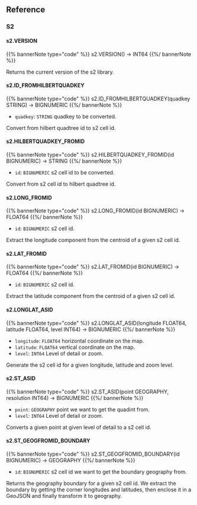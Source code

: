 ## Reference

### S2

#### s2.VERSION

{{% bannerNote type="code" %}}
s2.VERSION() -> INT64
{{%/ bannerNote %}}

Returns the current version of the s2 library.

#### s2.ID_FROMHILBERTQUADKEY

{{% bannerNote type="code" %}}
s2.ID_FROMHILBERTQUADKEY(quadkey STRING) -> BIGNUMERIC
{{%/ bannerNote %}}

* `quadkey`: `STRING` quadkey to be converted.

Convert from hilbert quadtree id to s2 cell id.

#### s2.HILBERTQUADKEY_FROMID

{{% bannerNote type="code" %}}
s2.HILBERTQUADKEY_FROMID(id BIGNUMERIC) -> STRING
{{%/ bannerNote %}}

* `id`: `BIGNUMERIC` s2 cell id to be converted.

Convert from s2 cell id to hilbert quadtree id.

#### s2.LONG_FROMID

{{% bannerNote type="code" %}}
s2.LONG_FROMID(id BIGNUMERIC) -> FLOAT64
{{%/ bannerNote %}}

* `id`: `BIGNUMERIC` s2 cell id.

Extract the longitude component from the centroid of a given s2 cell id.

#### s2.LAT_FROMID

{{% bannerNote type="code" %}}
s2.LAT_FROMID(id BIGNUMERIC) -> FLOAT64
{{%/ bannerNote %}}

* `id`: `BIGNUMERIC` s2 cell id.

Extract the latitude component from the centroid of a given s2 cell id.

#### s2.LONGLAT_ASID

{{% bannerNote type="code" %}}
s2.LONGLAT_ASID(longitude FLOAT64, latitude FLOAT64, level INT64) -> BIGNUMERIC
{{%/ bannerNote %}}

* `longitude`: `FLOAT64` horizontal coordinate on the map.
* `latitude`: `FLOAT64` vertical coordinate on the map.
* `level`: `INT64` Level of detail or zoom.

Generate the s2 cell id for a given longitude, latitude and zoom level.

#### s2.ST_ASID

{{% bannerNote type="code" %}}
s2.ST_ASID(point GEOGRAPHY, resolution INT64) -> BIGNUMERIC
{{%/ bannerNote %}}

* `point`: `GEOGRAPHY` point we want to get the quadint from.
* `level`: `INT64` Level of detail or zoom.

Converts a given point at given level of detail to a s2 cell id.

#### s2.ST_GEOGFROMID_BOUNDARY

{{% bannerNote type="code" %}}
s2.ST_GEOGFROMID_BOUNDARY(id BIGNUMERIC) -> GEOGRAPHY
{{%/ bannerNote %}}

* `id`: `BIGNUMERIC` s2 cell id we want to get the boundary geography from.

Returns the geography boundary for a given s2 cell id. We extract the boundary by getting the corner longitudes and latitudes, then enclose it in a GeoJSON and finally transform it to geography.